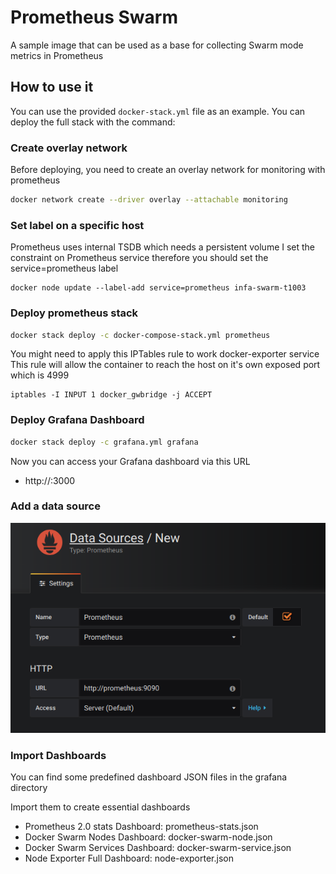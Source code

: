 # Prometheus Swarm

A sample image that can be used as a base for collecting Swarm mode metrics in Prometheus

## How to use it

You can use the provided `docker-stack.yml` file as an example. You can deploy the full stack with the command:

### Create overlay network
Before deploying, you need to create an overlay network for monitoring with prometheus

```bash
docker network create --driver overlay --attachable monitoring
```

### Set label on a specific host
Prometheus uses internal TSDB which needs a persistent volume
I set the constraint on Prometheus service therefore you should set the service=prometheus label
```
docker node update --label-add service=prometheus infa-swarm-t1003
```

### Deploy prometheus stack
```bash
docker stack deploy -c docker-compose-stack.yml prometheus
```
You might need to apply this IPTables rule to work docker-exporter service
This rule will allow the container to reach the host on it's own exposed port which is 4999
```
iptables -I INPUT 1 docker_gwbridge -j ACCEPT
```

### Deploy Grafana Dashboard
```bash
docker stack deploy -c grafana.yml grafana
```

Now you can access your Grafana dashboard via this URL

* http://<IP one of your swarm node>:3000

### Add a data source

![1541478950386](assets/1541478950386.png)

### Import Dashboards

You can find some predefined dashboard JSON files in the grafana directory

Import them to create essential dashboards

* Prometheus 2.0 stats Dashboard: prometheus-stats.json
* Docker Swarm Nodes Dashboard: docker-swarm-node.json  
* Docker Swarm Services Dashboard: docker-swarm-service.json  
* Node Exporter Full Dashboard: node-exporter.json  

